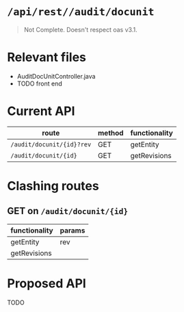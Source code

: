 # `/api/rest//audit/docunit`
> Not Complete.
> Doesn't respect oas v3.1.

# Relevant files
- AuditDocUnitController.java
- TODO front end

# Current API
|route|method|functionality|
|-|-|-|
|`/audit/docunit/{id}?rev`|GET|getEntity|
|`/audit/docunit/{id}`|GET|getRevisions|

# Clashing routes

## GET on `/audit/docunit/{id}`
|functionality|params|
|-|-|
|getEntity|rev|
|getRevisions||

# Proposed API
TODO